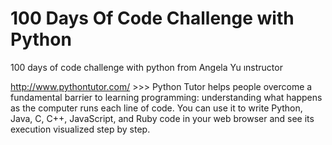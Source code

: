 # 100 Days Of Code Challenge with Python

100 days of code challenge with python from Angela Yu ınstructor




http://www.pythontutor.com/  >>> Python Tutor helps people overcome a fundamental barrier to learning programming: understanding what happens as the computer runs each line of code. You can use it to write Python, Java, C, C++, JavaScript, and Ruby code in your web browser and see its execution visualized step by step.
